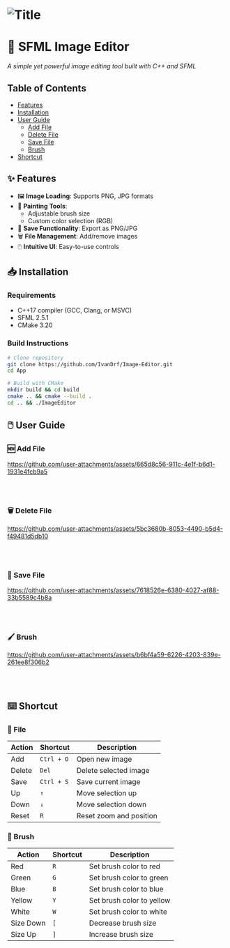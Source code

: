  # ![Title](https://github.com/user-attachments/assets/816e617d-a344-450c-9c1c-19d0a596ad70)

# 🎨 SFML Image Editor

*A simple yet powerful image editing tool built with C++ and SFML*

## Table of Contents
- [Features](#-features)
- [Installation](#-installation)
- [User Guide](#user-guide)
  - [Add File](#add-file)
  - [Delete File](#delete-file)
  - [Save File](#save-file)
  - [Brush](#brush)
- [Shortcut](#shortcut)

## ✨ Features

- 🖼️ **Image Loading**: Supports PNG, JPG formats
- 🎨 **Painting Tools**:
  - Adjustable brush size
  - Custom color selection (RGB)
- 💾 **Save Functionality**: Export as PNG/JPG
- 🗑️ **File Management**: Add/remove images
- 🖱️ **Intuitive UI**: Easy-to-use controls

## 📥 Installation

### Requirements
- C++17 compiler (GCC, Clang, or MSVC)
- SFML 2.5.1
- CMake 3.20

### Build Instructions
```bash
# Clone repository
git clone https://github.com/IvanDrf/Image-Editor.git
cd App

# Build with CMake
mkdir build && cd build
cmake .. && cmake --build .
cd .. && ./ImageEditor
```

## <a id="user-guide"></a>🖱️ User Guide

### <a id="add-file"></a>🆕 Add File
https://github.com/user-attachments/assets/665d8c56-911c-4e1f-b6d1-1931e4fcb9a5

<br/><br/>

### <a id="delete-file"></a>🗑️ Delete File
https://github.com/user-attachments/assets/5bc3680b-8053-4490-b5d4-f49481d5db10

<br/><br/>

### <a id="save-file"></a>💾 Save File
https://github.com/user-attachments/assets/7618526e-6380-4027-af88-33b5589c4b8a

<br/><br/>

### <a id="brush"></a>🖌️ Brush
https://github.com/user-attachments/assets/b6bf4a59-6226-4203-839e-261ee8f306b2

<br/><br/>

## <a id="shortcut"></a>⌨️ Shortcut

### 📄 File
| Action  | Shortcut    | Description              |
|---------|-------------|--------------------------|
| Add     | `Ctrl + O`  | Open new image           |
| Delete  | `Del`       | Delete selected image    |
| Save    | `Ctrl + S`  | Save current image       |
| Up      | `↑`         | Move selection up        |
| Down    | `↓`         | Move selection down      |
| Reset   | `R`         | Reset zoom and position  |

### 🎨 Brush
| Action       | Shortcut | Description                  |
|--------------|----------|------------------------------|
| Red          | `R`      | Set brush color to red       |
| Green        | `G`      | Set brush color to green     |
| Blue         | `B`      | Set brush color to blue      |
| Yellow       | `Y`      | Set brush color to yellow    |
| White        | `W`      | Set brush color to white     |
| Size Down    | `[`      | Decrease brush size          |
| Size Up      | `]`      | Increase brush size          |
